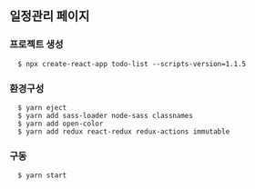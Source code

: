 ## 일정관리 페이지

### 프로젝트 생성
```
  $ npx create-react-app todo-list --scripts-version=1.1.5
```

### 환경구성
```
  $ yarn eject
  $ yarn add sass-loader node-sass classnames
  $ yarn add open-color
  $ yarn add redux react-redux redux-actions immutable
```

### 구동
```
  $ yarn start
```
